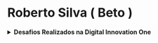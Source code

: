 # Roberto Silva ( Beto )



<details>
      <summary><strong>Desafios Realizados na Digital Innovation One</strong></summary><br/>
      
     

<details>
      <summary><strong>C#</strong></summary><br/>
      
      

<center><!--<img src="https://raw.githubusercontent.com/beto-frs/beto-frs/main/C%23.png" width="50" height="50"> --><table>
<tr>
<td align="center">
<table>

<tr >

<th align="center" colspan="5"><strong>Desafios Aritméticos em C#  </strong></th></tr><tr>
<td align="center"><a href="https://github.com/beto-frs/Desafios_DIO/blob/main/C%23/Desafios%20Aritm%C3%A9ticos%20em%20C%23/Media.cs">Média 1</a></td>
<td align="center">:trophy:</td>
</tr>
<tr >
<td align="center"><a href="https://github.com/beto-frs/Desafios_DIO/blob/main/C%23/Desafios%20Aritm%C3%A9ticos%20em%20C%23/CrescimentoPopulacional.cs">Crescimento Populacional</a></td>
<td align="center">:trophy:</td>
</tr>
<tr>
<td align="center"><a href="https://github.com/beto-frs/Desafios_DIO/blob/main/C%23/Desafios%20Aritm%C3%A9ticos%20em%20C%23/Bazinga.cs">Bazinga!</a></td>
<td align="center">:trophy:</td>
</tr>
<tr>
<td align="center"><a href="https://github.com/beto-frs/Desafios_DIO/blob/main/C%23/Desafios%20Aritm%C3%A9ticos%20em%20C%23/TempoDeUmEvento.cs">Tempo de um Evento</a></td>
<td align="center">:trophy:</td>
</tr>
<tr>
<td align="center"><a href="https://github.com/beto-frs/Desafios_DIO/blob/main/C%23/Desafios%20Aritm%C3%A9ticos%20em%20C%23/ComunicacaoEmPiralandia.cs">Comunicação em Piralândia</a></td>
<td align="center">:trophy:</td>
</tr>
</table>
</td>
<td align="center">
<table>
<tr >
<th align="center" colspan="5"><strong>Desenvolvendo Algoritmos com C#</strong></th></tr><tr>
<td align="center"><a href="https://github.com/beto-frs/Desafios_DIO/blob/main/C%23/Desenvolvendo%20Algoritmos%20com%20C%23/CalculoDeViagem.cs">Cálculo de viagem</a></td>
<td align="center">:trophy:</td>
</tr>
<tr>
<td align="center"><a href="https://github.com/beto-frs/Desafios_DIO/blob/main/C%23/Desenvolvendo%20Algoritmos%20com%20C%23/AlbumDaCopa.cs">Álbum da Copa</a></td>
<td align="center">:trophy:</td>
</tr>
<tr>
<td align="center"><a href="https://github.com/beto-frs/Desafios_DIO/blob/main/C%23/Desenvolvendo%20Algoritmos%20com%20C%23/Animal.cs">Animal</a></td>
<td align="center">:trophy:</td>
</tr>
</table>
</td></tr>
<tr><td align="center">
<table>
<tr >
<th align="center" colspan="5"><strong>Introdução a Programação com .NET</strong></th></tr><tr>
<td align="center"><a href="https://github.com/beto-frs/Desafios_DIO/blob/main/C%23/Introdu%C3%A7%C3%A3o%20a%20Programa%C3%A7%C3%A3o%20com%20C%23/DividindoXPorY.cs">Dividindo X por Y</a></td>
<td align="center">:trophy:</td>
</tr>
<tr>
<td align="center"><a href="https://github.com/beto-frs/Desafios_DIO/blob/main/C%23/Introdu%C3%A7%C3%A3o%20a%20Programa%C3%A7%C3%A3o%20com%20.NET/Bazinga.cs">Bazinga!</a></td>
<td align="center">:trophy:</td>
</tr>
<tr>
<td align="center"><a href="https://github.com/beto-frs/Desafios_DIO/blob/main/C%23/Introdu%C3%A7%C3%A3o%20a%20Programa%C3%A7%C3%A3o%20com%20.NET/CoxinhaDeBueno.cs">Coxinha de Bueno</a></td>
<td align="center">:trophy:</td>
</tr>
</table>
</td>
<td align="center">
<table>
<tr >
<th align="center" colspan="5"><strong>Introdução a Programação com C#</strong></th></tr><tr>
<td align="center"><a href="https://github.com/beto-frs/Desafios_DIO/blob/main/C%23/Introdu%C3%A7%C3%A3o%20a%20Programa%C3%A7%C3%A3o%20com%20C%23/DividindoXPorY.cs">Dividindo X por Y</a></td>
<td align="center">:trophy:</td>
</tr>
<tr>
<td align="center"><a href="https://github.com/beto-frs/Desafios_DIO/blob/main/C%23/Introdu%C3%A7%C3%A3o%20a%20Programa%C3%A7%C3%A3o%20com%20C%23/Distancia.cs">Distância</a></td>
<td align="center">:trophy:</td>
</tr>
<tr>
<td align="center"><a href="https://github.com/beto-frs/Desafios_DIO/blob/main/C%23/Introdu%C3%A7%C3%A3o%20a%20Programa%C3%A7%C3%A3o%20com%20C%23/QuantaMandioca.cs">Quanta Mandioca?</a></td>
<td align="center">:trophy:</td>
</tr>
</table>
</td></tr>
<tr><td align="center">
<table>
<tr >
<th align="center" colspan="5"><strong>Praticando Programação em C#</strong></th></tr><tr>
<td align="center"><a href="https://github.com/beto-frs/Desafios_DIO/blob/main/C%23/Praticando%20Programa%C3%A7%C3%A3o%20em%20C%23/CoordenadasDeUmPonto.cs">Coordenadas de um Ponto</a></td>
<td align="center">:trophy:</td>
</tr>
<tr>
<td align="center"><a href="https://github.com/beto-frs/Desafios_DIO/blob/main/C%23/Solu%C3%A7%C3%A3o%20de%20Problemas%20com%20.NET/ComprasNoSupermercado.cs">Compras no Supermercado</a></td>
<td align="center">:trophy:</td>
</tr>
<tr>
<td align="center"><a href="https://github.com/beto-frs/Desafios_DIO/blob/main/C%23/Praticando%20Programa%C3%A7%C3%A3o%20em%20C%23/PinkCerebro.cs">Pink e Cérebro</a></td>
<td align="center">:trophy:</td>
</tr>
</table>
</td>
<td align="center">
<table>
<tr >
<th align="center" colspan="5"><strong>Primeiros Programas em C#</strong></th></tr><tr>
<td align="center"><a href="https://github.com/beto-frs/Desafios_DIO/blob/main/C%23/Primeiros%20Programas%20em%20C%23/SomaSimples.cs">Soma Simples</a></td>
<td align="center">:trophy:</td>
</tr>
<tr>
<td align="center"><a href="https://github.com/beto-frs/Desafios_DIO/blob/main/C%23/Primeiros%20Programas%20em%20C%23/AreaCirculo.cs">Área do Círculo</a></td>
<td align="center">:trophy:</td>
</tr>
<tr>
<td align="center"><a href="https://github.com/beto-frs/Desafios_DIO/blob/main/C%23/Primeiros%20Programas%20em%20C%23/Multiplos.cs">Múltiplos</a></td>
<td align="center">:trophy:</td>
</tr>
</table>
</td></tr>
<tr><td align="center">
<table>
<tr >
<th align="center" colspan="5"><strong>Resolvendo Algoritmos</strong></th></tr><tr>
<td align="center"><a href="https://github.com/beto-frs/Desafios_DIO/blob/main/C%23/Resolvendo%20Algoritmos/HoraDaCorrida.cs">Hora da Corrida</a></td>
<td align="center">:trophy:</td>
</tr>
<tr>
<td align="center"><a href="https://github.com/beto-frs/Desafios_DIO/blob/main/C%23/Resolvendo%20Algoritmos/CardapioAereo.cs">Cardápio Aéreo</a></td>
<td align="center">:trophy:</td>
</tr>
<tr>
<td align="center"><a href="https://github.com/beto-frs/Desafios_DIO/blob/main/C%23/Resolvendo%20Algoritmos/PizzaAntesDoFinalDoAno.cs">Pizza Antes do Final do Ano</a></td>
<td align="center">:trophy:</td>
</tr>
<tr>
<td align="center"><a href="https://github.com/beto-frs/Desafios_DIO/blob/main/C%23/Resolvendo%20Algoritmos/ConversaoDeTempo.cs">Conversão de Tempo</a></td>
<td align="center">:trophy:</td>
</tr>
<tr>
<td align="center"><a href="https://github.com/beto-frs/Desafios_DIO/blob/main/C%23/Resolvendo%20Algoritmos/IdadeEmDias.cs">Idade em Dias</a></td>
<td align="center">:trophy:</td>
</tr>
<tr>
<td align="center"><a href="https://github.com/beto-frs/Desafios_DIO/blob/main/C%23/Resolvendo%20Algoritmos/TempoDoDobby.cs">Tempo do Dobby</a></td>
<td align="center">:trophy:</td>
</tr>
<tr>
<td align="center"><a href="https://github.com/beto-frs/Desafios_DIO/blob/main/C%23/Resolvendo%20Algoritmos/RodizioDeCavalosECarruagens.cs">Rodízio de cavalos e carruagens</a></td>
<td align="center">:trophy:</td>
</tr>
</table>
</td>
<td align="center">
<table>
<tr >
<th align="center" colspan="5"><strong>Resolvendo Algoritmos com C#</strong></th></tr><tr>
<td align="center"><a href="https://github.com/beto-frs/Desafios_DIO/blob/main/C%23/Resolvendo%20Algoritmos%20em%20C%23/FormulaDeBhaskara.cs">Fórmula de Bhaskara</a></td>
<td align="center">:trophy:</td>
</tr>
<tr>
<td align="center"><a href="https://github.com/beto-frs/Desafios_DIO/blob/main/C%23/Resolvendo%20Algoritmos%20em%20C%23/CoxinhaDeBueno.cs">Coxinha de Bueno</a></td>
<td align="center">:trophy:</td>
</tr>
<tr>
<td align="center"><a href="https://github.com/beto-frs/Desafios_DIO/blob/main/C%23/Resolvendo%20Algoritmos%20em%20C%23/CardapioAereo.cs">Cardápio Aéreo</a></td>
<td align="center">:trophy:</td>
</tr>
</table>
</td></tr>
<tr><td align="center">
<table>
<tr >
<th align="center" colspan="5"><strong>Solução de Problemas Básicos em C#</strong></th></tr><tr>
<td align="center"><a href="https://github.com/beto-frs/Desafios_DIO/blob/main/C%23/Solu%C3%A7%C3%A3o%20de%20Problemas%20B%C3%A1sicos%20em%20C%23/VisitaNaFeira.cs">Visita na Feira</a></td>
<td align="center">:trophy:</td>
</tr>
<tr>
<td align="center"><a href="https://github.com/beto-frs/Desafios_DIO/blob/main/C%23/Solu%C3%A7%C3%A3o%20de%20Problemas%20B%C3%A1sicos%20em%20C%23/Tuitando.cs">Tuitando</a></td>
<td align="center">:trophy:</td>
</tr>
<tr>
<td align="center"><a href="https://github.com/beto-frs/Desafios_DIO/blob/main/C%23/Solu%C3%A7%C3%A3o%20de%20Problemas%20Essenciais%20com%20C%23/ValidacaoDeNota.cs">Validação de Nota</a></td>
<td align="center">:trophy:</td>
</tr>
</table>
</td>
<td align="center">
<table>
<tr >
<th align="center" colspan="5"><strong>Solução de Problemas com .NET</strong></th></tr><tr>
<td align="center"><a href="https://github.com/beto-frs/Desafios_DIO/blob/main/C%23/Solu%C3%A7%C3%A3o%20de%20Problemas%20com%20.NET/ProgramaParaValidacaoDeNotas.cs">Programa para Validação de Notas</a></td>
<td align="center">:trophy:</td>
</tr>
<tr>
<td align="center"><a href="https://github.com/beto-frs/Desafios_DIO/blob/main/C%23/Introdu%C3%A7%C3%A3o%20a%20Programa%C3%A7%C3%A3o%20com%20C%23/QuantaMandioca.cs">Quanta Mandioca?</a></td>
<td align="center">:trophy:</td>
</tr>
<tr>
<td align="center"><a href="https://github.com/beto-frs/Desafios_DIO/blob/main/C%23/Solu%C3%A7%C3%A3o%20de%20Problemas%20com%20.NET/ComprasNoSupermercado.cs">Compras no Supermercado</a></td>
<td align="center">:trophy:</td>
</tr>
<tr>
<td align="center"><a href="https://github.com/beto-frs/Desafios_DIO/blob/main/C%23/Solu%C3%A7%C3%A3o%20de%20Problemas%20com%20.NET/ValidadorDeSenhasComRequisitos.cs">Validador de senhas com requisitos</a></td>
<td align="center">:trophy:</td>
</tr>
<tr>
<td align="center"><a href="https://github.com/beto-frs/Desafios_DIO/blob/main/C%23/Solu%C3%A7%C3%A3o%20de%20Problemas%20com%20.NET/FilaDoBanco.cs">Fila do Banco</a></td>
<td align="center">:trophy:</td>
</tr>
</table>
</td></tr>
<tr><td align="center">
<table>
<tr >
<th align="center" colspan="5"><strong>Solução de Problemas em C#</strong></th></tr><tr>
<td align="center"><a href="https://github.com/beto-frs/Desafios_DIO/blob/main/C%23/Solu%C3%A7%C3%A3o%20de%20Problemas%20em%20C%23/ConsumoMedioDoAutomovel.cs">Consumo Médio do Automóvel</a></td>
<td align="center">:trophy:</td>
</tr>
<tr>
<td align="center"><a href="https://github.com/beto-frs/Desafios_DIO/blob/main/C%23/Solu%C3%A7%C3%A3o%20de%20Problemas%20em%20C%23/DDD.cs">DDD</a></td>
<td align="center">:trophy:</td>
</tr>
<tr>
<td align="center"><a href="https://github.com/beto-frs/Desafios_DIO/blob/main/C%23/Solu%C3%A7%C3%A3o%20de%20Problemas%20em%20C%23/AumentoSalario.cs">Aumento de Salário</a></td>
<td align="center">:trophy:</td>
</tr>
</table>
</td>
<td align="center">

<table>
<tr >
<th align="center" colspan="5"><strong>Solução de Problemas Essenciais com C#</strong></th></tr><tr>
<td align="center"><a href="https://github.com/beto-frs/Desafios_DIO/blob/main/C%23/Solu%C3%A7%C3%A3o%20de%20Problemas%20Essenciais%20com%20C%23/QuadradoEAoCubo.cs">Quadrado e ao Cubo</a></td>
<td align="center">:trophy:</td>
</tr>
<tr>
<td align="center"><a href="https://github.com/beto-frs/Desafios_DIO/blob/main/C%23/Solu%C3%A7%C3%A3o%20de%20Problemas%20Essenciais%20com%20C%23/ACorridaDeTartarugas.cs">A Corrida de Tartarugas</a></td>
<td align="center">:trophy:</td>
</tr>
<tr>
<td align="center"><a href="https://github.com/beto-frs/Desafios_DIO/blob/main/C%23/Solu%C3%A7%C3%A3o%20de%20Problemas%20Essenciais%20com%20C%23/UltrapassandoV.cs">Ultrapassando V</a></td>
<td align="center">:trophy:</td>
</tr>
<tr>
<td align="center"><a href="https://github.com/beto-frs/Desafios_DIO/blob/main/C%23/Solu%C3%A7%C3%A3o%20de%20Problemas%20Essenciais%20com%20C%23/ValidacaoDeNota.cs">Validação de Nota</a></td>
<td align="center">:trophy:</td>
</tr>
<tr>
<td align="center"><a href="https://github.com/beto-frs/Desafios_DIO/blob/main/C%23/Solu%C3%A7%C3%A3o%20de%20Problemas%20Essenciais%20com%20C%23/PedroBentoEOMundoDeOz.cs">Pedro Bento e o Mundo de OZ</a></td>
<td align="center">:trophy:</td>
</tr>
</table>
</td></tr>
<tr><td align="center">
<table>
<tr >
<th align="center" colspan="5"><strong>Solucionando Desafios em C#</strong></th></tr><tr>
<td align="center"><a href="https://github.com/beto-frs/Desafios_DIO/blob/main/C%23/Desafios%20Aritm%C3%A9ticos%20em%20C%23/Bazinga.cs">Bazinga!</a></td>
<td align="center">:trophy:</td>
</tr>
<tr>
<td align="center"><a href="https://github.com/beto-frs/Desafios_DIO/blob/main/C%23/Solucionando%20Desafios%20Intermedi%C3%A1rios%20em%20C%23/TesteDeSelecao.cs">Teste de Seleção 1</a></td>
<td align="center">:trophy:</td>
</tr>
<tr>
<td align="center"><a href="https://github.com/beto-frs/Desafios_DIO/blob/main/C%23/Resolvendo%20Algoritmos/PizzaAntesDoFinalDoAno.cs">Pizza Antes do Final do Ano</a></td>
<td align="center">:trophy:</td>
</tr>
<tr>
<td align="center"><a href="https://github.com/beto-frs/Desafios_DIO/blob/main/C%23/Solu%C3%A7%C3%A3o%20de%20Problemas%20Essenciais%20com%20C%23/UltrapassandoV.cs">Ultrapassando V</a></td>
<td align="center">:trophy:</td>
</tr>
<tr>
<td align="center"><a href="https://github.com/beto-frs/Desafios_DIO/blob/main/C%23/Resolvendo%20Algoritmos/ConversaoDeTempo.cs">Conversão de Tempo</a></td>
<td align="center">:trophy:</td>
</tr>
</table>
</td>
<td align="center">
<table>
<tr >
<th align="center" colspan="5"><strong>Solucionando Desafios Intermediários em C#</strong></th></tr><tr>
<td align="center"><a href="https://github.com/beto-frs/Desafios_DIO/blob/main/C%23/Solucionando%20Desafios%20Intermedi%C3%A1rios%20em%20C%23/TesteDeSelecao.cs">Teste de Seleção 1</a></td>
<td align="center">:trophy:</td>
</tr>
<tr>
<td align="center"><a href="https://github.com/beto-frs/Desafios_DIO/blob/main/C%23/Solucionando%20Desafios%20Intermedi%C3%A1rios%20em%20C%23/Triangulo.cs">Triângulo</a></td>
<td align="center">:trophy:</td>
</tr>
<tr>
<td align="center"><a href="https://github.com/beto-frs/Desafios_DIO/blob/main/C%23/Solucionando%20Desafios%20Intermedi%C3%A1rios%20em%20C%23/NotasEMoedas.cs">Notas e Moedas</a></td>
<td align="center">:trophy:</td>
</tr>
<tr>
<td align="center"><a href="https://github.com/beto-frs/Desafios_DIO/blob/main/C%23/Solucionando%20Desafios%20Intermedi%C3%A1rios%20em%20C%23/TeoremaDaDivisaoEuclidiana.cs">Teorema da Divisão Euclidiana</a></td>
<td align="center">:trophy:</td>
</tr>
<tr>
<td align="center"><a href="https://github.com/beto-frs/Desafios_DIO/blob/main/C%23/Solucionando%20Desafios%20Intermedi%C3%A1rios%20em%20C%23/FormulaDeBhaskara.cs">Fórmula de Bhaskara</a></td>
<td align="center">:trophy:</td>
</tr>
</table>
</td></tr>
</table></center>

</details>


</details>

